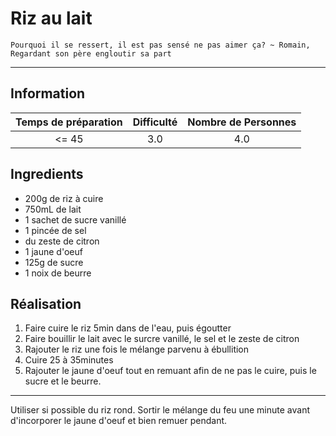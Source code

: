 # Riz au lait

`Pourquoi il se ressert, il est pas sensé ne pas aimer ça? ~ Romain, Regardant son père engloutir sa part`

---

## Information

| Temps de préparation  | Difficulté    | Nombre de Personnes |
|:---------------------:|:-------------:|:-------------------:|
| <= 45            | 3.0  | 4.0        |

## Ingredients

- 200g de riz à cuire
- 750mL de lait
- 1 sachet de sucre vanillé
- 1 pincée de sel
- du zeste de citron
- 1 jaune d'oeuf
- 125g de sucre
- 1 noix de beurre


## Réalisation

1. Faire cuire le riz 5min dans de l'eau, puis égoutter
1. Faire bouillir le lait avec le surcre vanillé, le sel et le zeste de citron
1. Rajouter le riz une fois le mélange parvenu à ébullition
1. Cuire 25 à 35minutes 
1. Rajouter le jaune d'oeuf tout en remuant afin de ne pas le cuire, puis le sucre et le beurre.


---

Utiliser si possible du riz rond. Sortir le mélange du feu une minute avant d'incorporer le jaune d'oeuf et bien remuer pendant.
